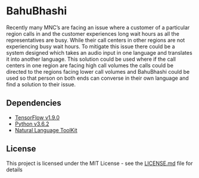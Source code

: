 # BahuBhashi
Recently many MNC’s are facing an issue where a customer of a particular region calls in and the customer experiences long wait hours as all the representatives are busy. While their call centers in other regions are not experiencing busy wait hours. To mitigate this issue there could be a system designed which takes an audio input in one language and translates it into another language. This solution could be used where if the call centers in one region are facing high call volumes the calls could be directed to the regions facing lower call volumes and BahuBhashi could be used so that person on both ends can converse in their own language and find a solution to their issue. 


## Dependencies
- [TensorFlow v1.9.0](https://www.tensorflow.org/install/#download-and-setup)
- [Python v3.6.2](https://www.python.org/downloads/release/python-370/)
- [Natural Language ToolKit](https://www.nltk.org/)

## License
This project is licensed under the MIT License - see the [LICENSE.md](./LICENSE) file for details
